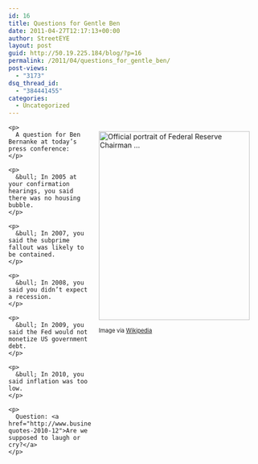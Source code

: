 ```yaml
---
id: 16
title: Questions for Gentle Ben
date: 2011-04-27T12:17:13+00:00
author: StreetEYE
layout: post
guid: http://50.19.225.184/blog/?p=16
permalink: /2011/04/questions_for_gentle_ben/
post-views:
  - "3173"
dsq_thread_id:
  - "384441455"
categories:
  - Uncategorized
---
```

<div class="zemanta-img mt-image-right" style="margin-top: 1em; margin-right: 1em; margin-bottom: 1em; margin-left: 1em; display: block; float: right; width: 310px; ">
  <a href="http://commons.wikipedia.org/wiki/File:Ben_Bernanke_official_portrait.jpg"><img src="http://upload.wikimedia.org/wikipedia/commons/thumb/3/3f/Ben_Bernanke_official_portrait.jpg/300px-Ben_Bernanke_official_portrait.jpg" alt="Official portrait of Federal Reserve Chairman ..." width="300" height="375" /></a></p> 
  
  <p class="zemanta-img-attribution" style="font-size:0.8em">
    Image via <a href="http://commons.wikipedia.org/wiki/File:Ben_Bernanke_official_portrait.jpg">Wikipedia</a></div> 
    
    <p>
      A question for Ben Bernanke at today’s press conference:
    </p>
    
    <p>
      &bull; In 2005 at your confirmation hearings, you said there was no housing bubble.
    </p>
    
    <p>
      &bull; In 2007, you said the subprime fallout was likely to be contained.
    </p>
    
    <p>
      &bull; In 2008, you said you didn’t expect a recession.
    </p>
    
    <p>
      &bull; In 2009, you said the Fed would not monetize US government debt.
    </p>
    
    <p>
      &bull; In 2010, you said inflation was too low.
    </p>
    
    <p>
      Question: <a href="http://www.businessinsider.com/bernanke-quotes-2010-12">Are we supposed to laugh or cry?</a>
    </p>
